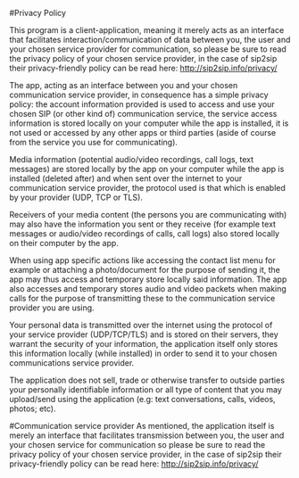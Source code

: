 #Privacy Policy

This program is a client-application, meaning it merely acts as an interface that facilitates interaction/communication of data between you, the user and your chosen service provider for communication, so please be sure to read the privacy policy of your chosen service provider, in the case of sip2sip their privacy-friendly policy can be read here:
http://sip2sip.info/privacy/

The app, acting as an interface between you and your chosen communication service provider, in consequence has a simple privacy policy:
the account information provided is used to access and use your chosen SIP (or other kind of) communication service, the service access information is stored locally on your computer while the app is installed,
it is not used or accessed by any other apps or third parties (aside of course from the service you use for communicating). 
 
Media information (potential audio/video recordings, call logs, text messages) are stored locally by the app on your computer while the app is installed (deleted after) and when sent over the internet to 
your communication service provider, the protocol used is that which is enabled by your provider (UDP, TCP or TLS).

Receivers of your media content (the persons you are communicating with) may also have the information you sent or they receive (for example text messages or audio/video recordings of calls, call logs) 
also stored locally on their computer by the app. 

When using app specific actions like accessing the contact list menu for example or attaching a photo/document for the purpose of sending it,
the app may thus access and temporary store locally said information. The app also accesses and temporary stores audio and video packets when making calls for the purpose of transmitting these 
to the communication service provider you are using.

Your personal data is transmitted over the internet using the protocol of your service provider (UDP/TCP/TLS) and is stored on their servers, they warrant the security of your information,
the application itself only stores this information locally (while installed) in order to send it to your chosen communications service provider.

The application does not sell, trade or otherwise transfer to outside parties your personally identifiable information or all type of content that you may upload/send using the application (e.g: text conversations, calls, videos, photos; etc).

#Communication service provider
As mentioned, the application itself is merely an interface that facilitates transmission between you, the user and your chosen service for communication so please be sure to read the privacy policy of your chosen service provider, in the case of sip2sip their privacy-friendly policy can be read here:
http://sip2sip.info/privacy/

